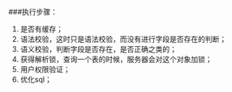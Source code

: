 ###执行步骤：  
1. 是否有缓存；
2. 语法校验，这时只是语法校验，而没有进行字段是否存在的判断；
3. 语义校验，判断字段是否存在，是否正确之类的；
4. 获得解析锁，查询一个表的时候，服务器会对这个对象加锁；
5. 用户权限验证；
6. 优化sql；